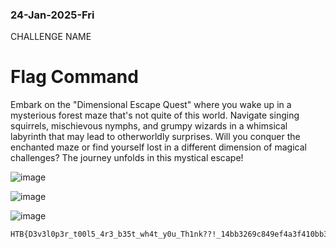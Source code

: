 ### 24-Jan-2025-Fri

CHALLENGE NAME

# Flag Command

Embark on the "Dimensional Escape Quest" where you wake up in a mysterious forest maze that's not quite of this world. Navigate singing squirrels, mischievous nymphs, and grumpy wizards in a whimsical labyrinth that may lead to otherworldly surprises. Will you conquer the enchanted maze or find yourself lost in a different dimension of magical challenges? The journey unfolds in this mystical escape!

![image](https://github.com/user-attachments/assets/b7ef7929-b338-4a36-ad94-e5289664b961)

![image](https://github.com/user-attachments/assets/acc7e558-8be2-4281-8a39-6c5a7578918d)

![image](https://github.com/user-attachments/assets/9d1caef9-6947-4907-a801-c48b72f5ad70)

```
HTB{D3v3l0p3r_t00l5_4r3_b35t_wh4t_y0u_Th1nk??!_14bb3269c849ef4a3f410bb35f819b73}
```
